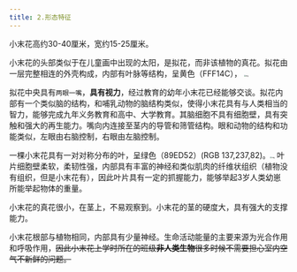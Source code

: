 ```yaml
---
title: 2.形态特征
---
```

小末花高约30-40厘米，宽约15-25厘米。

小末花的头部类似于在儿童画中出现的太阳，是拟花，而非该植物的真花。拟花由一层完整相连的外壳构成，内部有叶脉等结构，呈黄色（FFF14C），
<img src="https://gcore.jsdelivr.net/gh/luo-haoyuan/xm@image/other/xm/yellow.jpg" alt="img" style="zoom:20%;" />

拟花中央具有`两眼一嘴`，**具有视力**，经过教育的幼年小末花已经能够交谈。拟花内部有一个类似脑的结构，和哺乳动物的脑结构类似，使得小末花具有与人类相当的智力，能够完成九年义务教育和高中、大学教育。其脑细胞不具有细胞壁，具有突触和强大的再生能力。嘴向内连接至茎内的导管和筛管结构。眼和动物的结构和功能类似，左眼由右脑控制，右眼由左脑控制。

一棵小末花具有一对对称分布的叶，呈绿色（89ED52）(RGB 137,237,82)。<img src="https://gcore.jsdelivr.net/gh/luo-haoyuan/xm@image/other/xm/green.jpg" alt="img" style="zoom:20%;" />
叶片细胞壁柔软，柔韧性强，内部具有丰富的神经和类似肌肉的纤维状组织（植物没有组织，但是小末花有），因此叶片具有一定的抓握能力，能够举起3岁人类幼崽所能举起物体的重量。

小末花的真花很小，在茎上，不易观察到。小末花的茎的硬度大，具有强大的支撑能力。

小末花根部与植物相同，内部具有少量神经。生命活动能量的主要来源为光合作用和呼吸作用，~~因此小末花上学时所在的班级**非人类生物**很多时候不需要担心室内空气不新鲜的问题。~~
